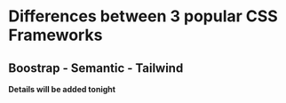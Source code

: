 # Differences between 3 popular CSS Frameworks

## Boostrap - Semantic - Tailwind

**Details will be added tonight**
